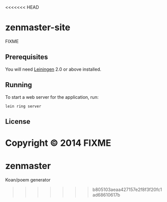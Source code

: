 <<<<<<< HEAD
# zenmaster-site

FIXME

## Prerequisites

You will need [Leiningen][1] 2.0 or above installed.

[1]: https://github.com/technomancy/leiningen

## Running

To start a web server for the application, run:

    lein ring server

## License

Copyright © 2014 FIXME
=======
zenmaster
=========

Koan/poem generator
>>>>>>> b805103aeaa427157e2f8f3f20fc1ad68610617b
